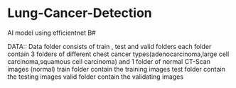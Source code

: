 # Lung-Cancer-Detection
AI model using efficientnet B#

DATA::
Data folder consists of train , test and valid folders each folder contain 3 folders of different chest cancer types(adenocarcinoma,large cell carcinoma,squamous cell carcinoma) and 1 folder of normal CT-Scan images (normal)
train folder contain the training images
test folder contain the testing images
valid folder contain the validating images


